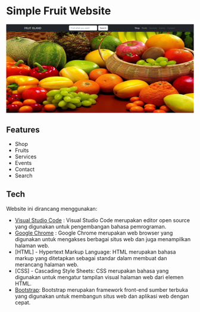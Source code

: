 # Simple Fruit Website
<p align="center"><img src="Output.png" width="800px" alt="Website"></a></p>

## Features

- Shop
- Fruits
- Services
- Events
- Contact
- Search

## Tech

Website ini dirancang menggunakan:
- [Visual Studio Code](https://code.visualstudio.com/docs/editor/vscode-web) : Visual Studio Code merupakan editor open source yang digunakan untuk pengembangan bahasa pemrograman.
- [Google Chrome](https://www.google.com/intl/id_id/chrome/) : Google Chrome merupakan web browser yang digunakan untuk mengakses berbagai situs web dan juga menampilkan halaman web.
- [HTML] - Hypertext Markup Language: HTML merupakan bahasa markup yang ditetapkan sebagai standar dalam membuat dan merancang halaman web.
- [CSS] - Cascading Style Sheets: CSS merupakan bahasa yang digunakan untuk mengatur tampilan visual halaman web dari elemen HTML.
- [Bootstrap](https://getbootstrap.com/): Bootstrap merupakan framework front-end sumber terbuka yang digunakan untuk membangun situs web dan aplikasi web dengan cepat.
